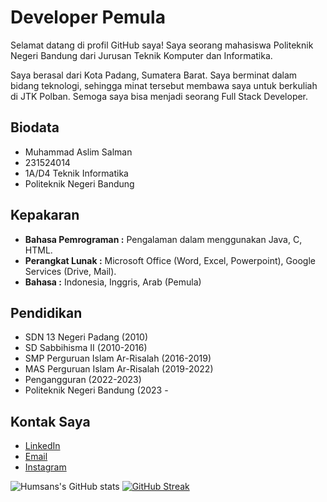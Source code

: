 # Developer Pemula

Selamat datang di profil GitHub saya! Saya seorang mahasiswa Politeknik Negeri Bandung dari Jurusan Teknik Komputer dan Informatika.

Saya berasal dari Kota Padang, Sumatera Barat. Saya berminat dalam bidang teknologi, sehingga minat tersebut membawa saya untuk berkuliah di JTK Polban. Semoga saya bisa menjadi seorang Full Stack Developer.

## Biodata
- Muhammad Aslim Salman
- 231524014
- 1A/D4 Teknik Informatika
- Politeknik Negeri Bandung

## Kepakaran
- **Bahasa Pemrograman :** Pengalaman dalam menggunakan Java, C, HTML.
- **Perangkat Lunak :** Microsoft Office (Word, Excel, Powerpoint), Google Services (Drive, Mail).
- **Bahasa :** Indonesia, Inggris, Arab (Pemula)

## Pendidikan
- SDN 13 Negeri Padang (2010)
- SD Sabbihisma II (2010-2016)
- SMP Perguruan Islam Ar-Risalah (2016-2019)
- MAS Perguruan Islam Ar-Risalah (2019-2022)
- Pengangguran (2022-2023)
- Politeknik Negeri Bandung (2023 -

## Kontak Saya
- [LinkedIn](https://www.linkedin.com/in/muhaslims/)
- [Email](mailto:muhaslims04@gmail.com)
- [Instagram](https://www.instagram.com/l.kych)



![Humsans's GitHub stats](https://github-readme-stats.vercel.app/api?username=humsans&show_icons=true&theme=tokyonight) [![GitHub Streak](https://streak-stats.demolab.com?user=humsans&theme=transparent&hide_border=true&border_radius=4.9&date_format=M%20j%5B%2C%20Y%5D&card_width=500)](https://git.io/streak-stats)
